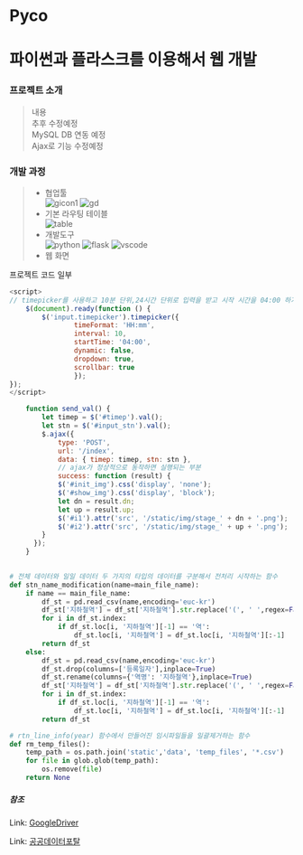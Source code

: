 # Pyco

<h1>파이썬과 플라스크를 이용해서 웹 개발</h1>

<h3>프로젝트 소개</h3>

> 내용 </br>
> 추후 수정예정<br>
> MySQL DB 연동 예정<br>
> Ajax로 기능 수정예정
> 
<h3>개발 과정</h3>

>   * 협업툴<br>
>   ![gicon1](https://github.com/Mayhem-XD/Project_p1/assets/116787370/395b6da2-606f-450e-8ded-f01f406e1e64) ![gd](https://github.com/Mayhem-XD/Project_p1/assets/116787370/150ffdc3-049c-47ba-b3d6-81a49b8c2b5c)<br>
>   * 기본 라우팅 테이블<br>
>   ![table](https://github.com/Mayhem-XD/Project_p1/assets/116787370/2dcdfcd6-3465-4c5e-95a0-f4922cc8c841)
>   * 개발도구<br>
>   ![python](https://github.com/Mayhem-XD/Project_p1/assets/116787370/8b7153e0-e96e-42c8-97da-dac77852ea70)
>   ![flask](https://github.com/Mayhem-XD/Project_p1/assets/116787370/ad564b8b-287a-4444-bfb5-d554668e546e)
>   ![vscode](https://github.com/Mayhem-XD/Project_p1/assets/116787370/5c1215e8-01f9-4f42-8d02-aed1e5842c24)<br>
>   * 웹 화면<br>
>   



프로젝트 코드 일부

~~~ javascript
<script>
// timepicker를 사용하고 10분 단위,24시간 단위로 입력을 받고 시작 시간을 04:00 하기 위한 옵션을 줌
    $(document).ready(function () {
        $('input.timepicker').timepicker({
                timeFormat: 'HH:mm',
                interval: 10,
                startTime: '04:00',
                dynamic: false,
                dropdown: true,
                scrollbar: true
                });
});
</script>
~~~

~~~ javascript
    function send_val() {
        let timep = $('#timep').val();
        let stn = $('#input_stn').val();
        $.ajax({
            type: 'POST',
            url: '/index',
            data: { timep: timep, stn: stn },
            // ajax가 정상적으로 동작하면 실행되는 부분
            success: function (result) {
            $('#init_img').css('display', 'none');
            $('#show_img').css('display', 'block');
            let dn = result.dn;
            let up = result.up;
            $('#i1').attr('src', '/static/img/stage_' + dn + '.png');
            $('#i2').attr('src', '/static/img/stage_' + up + '.png');
        }
      });
    }
               
~~~

~~~ python
# 전체 데이터와 일일 데이터 두 가지의 타입의 데이터를 구분해서 전처리 시작하는 함수
def stn_name_modification(name=main_file_name):
    if name == main_file_name:
        df_st = pd.read_csv(name,encoding='euc-kr')
        df_st['지하철역'] = df_st['지하철역'].str.replace('(', ' ',regex=False,).str.split().str[0]
        for i in df_st.index:
            if df_st.loc[i, '지하철역'][-1] == '역':
                df_st.loc[i, '지하철역'] = df_st.loc[i, '지하철역'][:-1]
        return df_st
    else:
        df_st = pd.read_csv(name,encoding='euc-kr')
        df_st.drop(columns=['등록일자'],inplace=True)
        df_st.rename(columns={'역명': '지하철역'},inplace=True)
        df_st['지하철역'] = df_st['지하철역'].str.replace('(', ' ',regex=False,).str.split().str[0]
        for i in df_st.index:
            if df_st.loc[i, '지하철역'][-1] == '역':
                df_st.loc[i, '지하철역'] = df_st.loc[i, '지하철역'][:-1]
        return df_st
~~~


~~~ python
# rtn_line_info(year) 함수에서 만들어진 임시파일들을 일괄제거하는 함수
def rm_temp_files():
    temp_path = os.path.join('static','data', 'temp_files', '*.csv')
    for file in glob.glob(temp_path):
        os.remove(file)
    return None
~~~


<h5>참조</h5>

Link: [GoogleDriver][googledriverlink]

Link: [공공데이터포탈][datalink]


[googledriverlink]: https://google.com "Go google](https://drive.google.com/drive/folders/14KeS5I5Wr6hWilykOGmXlK5aB1wZ73js"

[datalink]: https://www.data.go.kr/
